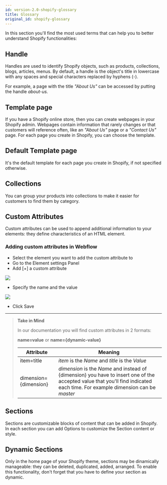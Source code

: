 ```yaml
---
id: version-2.0-shopify-glossary
title: Glossary
original_id: shopify-glossary
---
```


In this section you'll find the most used terms that can help you to better understand Shopify functionalities:

## Handle
Handles are used to identify Shopify objects, such as products, collections, blogs, articles, menus. By default, a handle is the object's title in lowercase with any spaces and special characters replaced by hyphens (-).

For example, a page with the title *"About Us"* can be accessed by putting the handle *about-us.*

## Template page
If you have a Shopify online store, then you can create webpages in your Shopify admin. Webpages contain information that rarely changes or that customers will reference often, like an *"About Us"* page or a *"Contact Us"* page. For each page you create in Shopify, you can choose the template.

## Default Template page
It's the default template for each page you create in Shopify, if not specified otherwise.

## Collections
You can group your products into collections to make it easier for customers to find them by category.

## Custom Attributes
Custom attributes can be used to append additional information to your elements: they define characteristics of an HTML element.
### Adding custom attributes in Webflow

- Select the element you want to add the custom attribute to
- Go to the Element settings Panel
- Add [+] a custom attribute

![](assets/Attributes1.png)

- Specify the name and the value
 
 ![](assets/Attributes2.png)

- Click Save

---------
> **Take in Mind**
>
> In our documentation you will find custom attributes in 2 formats:
>
> **name=value** or **name={dynamic-value}**
>
>
> **Attribute**             | **Meaning** | 
> -------------             | --------------- |
> | item=title              | *item* is the *Name* and *title* is the *Value* |
> | dimension={dimension}   | *dimension* is the *Name* and instead of {dimension} you have to insert one of the accepted value that you'll find indicated each time. For example dimension can be *master*|


## Sections
Sections are customizable blocks of content that can be added in Shopify. In each section you can add Options to customize the Section content or style.

## Dynamic Sections
Only in the home page of your Shopify theme, sections may be dinamically manageable: they can be deleted, duplicated, added, arranged. 
To enable this functionality, don't forget that you have to define your section as dynamic.

